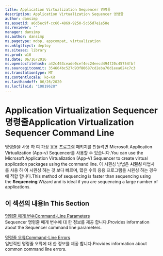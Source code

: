 ```yaml
---
title: Application Virtualization Sequencer 명령줄
description: Application Virtualization Sequencer 명령줄
author: dansimp
ms.assetid: a6d5ec9f-cc66-4869-9250-5c65d7e1e58e
ms.reviewer: ''
manager: dansimp
ms.author: dansimp
ms.pagetype: mdop, appcompat, virtualization
ms.mktglfcycl: deploy
ms.sitesec: library
ms.prod: w10
ms.date: 06/16/2016
ms.openlocfilehash: a42c463ceade0cef4ec24eecd494f20c45754fbf
ms.sourcegitcommit: 354664bc527d93f80687cd2eba70d1eea024c7c3
ms.translationtype: MT
ms.contentlocale: ko-KR
ms.lasthandoff: 06/26/2020
ms.locfileid: "10819628"
---
```

# <span data-ttu-id="1810b-103">Application Virtualization Sequencer 명령줄</span><span class="sxs-lookup"><span data-stu-id="1810b-103">Application Virtualization Sequencer Command Line</span></span>


<span data-ttu-id="1810b-104">명령줄을 사용 하 여 가상 응용 프로그램 패키지를 만들려면 Microsoft Application Virtualization (App-v) Sequencer를 사용할 수 있습니다.</span><span class="sxs-lookup"><span data-stu-id="1810b-104">You can use the Microsoft Application Virtualization (App-V) Sequencer to create virtual application packages using the command line.</span></span> <span data-ttu-id="1810b-105">이 시퀀싱 방법은 **시퀀싱** 마법사를 사용 하 여 시퀀싱 하는 것 보다 빠르며, 많은 수의 응용 프로그램을 시퀀싱 하는 경우에 적합 합니다.</span><span class="sxs-lookup"><span data-stu-id="1810b-105">This method of sequencing is faster than sequencing using the **Sequencing** Wizard and is ideal if you are sequencing a large number of applications.</span></span>

## <span data-ttu-id="1810b-106">이 섹션의 내용</span><span class="sxs-lookup"><span data-stu-id="1810b-106">In This Section</span></span>


<a href="" id="command-line-parameters"></a>[<span data-ttu-id="1810b-107">명령줄 매개 변수</span><span class="sxs-lookup"><span data-stu-id="1810b-107">Command-Line Parameters</span></span>](command-line-parameters.md)  
<span data-ttu-id="1810b-108">Sequencer 명령줄 매개 변수에 대 한 정보를 제공 합니다.</span><span class="sxs-lookup"><span data-stu-id="1810b-108">Provides information about the Sequencer command line parameters.</span></span>

<a href="" id="command-line-errors"></a>[<span data-ttu-id="1810b-109">명령줄 오류</span><span class="sxs-lookup"><span data-stu-id="1810b-109">Command-Line Errors</span></span>](command-line-errors.md)  
<span data-ttu-id="1810b-110">일반적인 명령줄 오류에 대 한 정보를 제공 합니다.</span><span class="sxs-lookup"><span data-stu-id="1810b-110">Provides information about common command line errors.</span></span>

 

 





